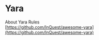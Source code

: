 # Yara

About Yara Rules\
[https://github.com/InQuest/awesome-yara](https://github.com/InQuest/awesome-yara)

